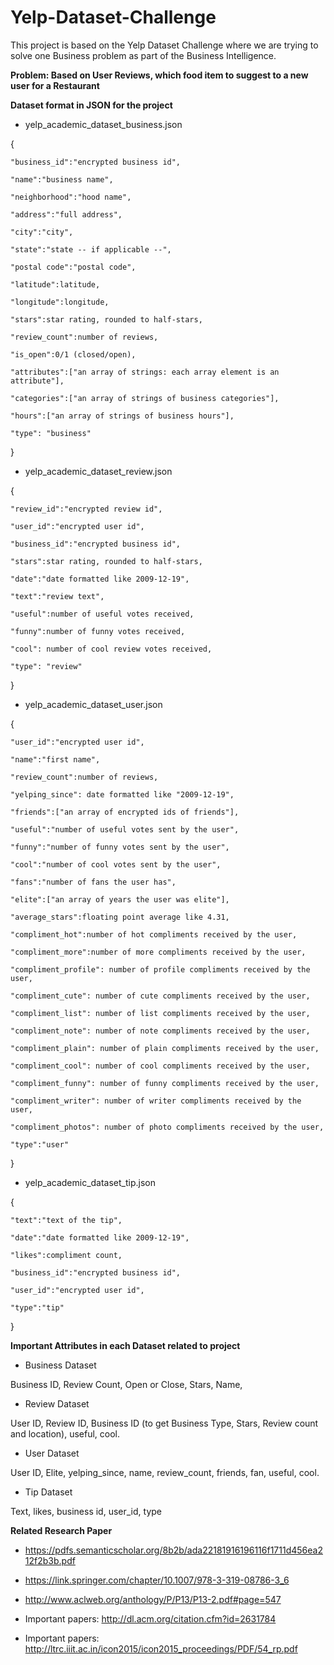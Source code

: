 # Yelp-Dataset-Challenge
This project is based on the Yelp Dataset Challenge where we are trying to solve one Business problem as part of the Business Intelligence.

**Problem: Based on User Reviews, which food item to suggest to a new user for a Restaurant**

**Dataset format in JSON for the project**

* yelp_academic_dataset_business.json

{

    "business_id":"encrypted business id",
    
    "name":"business name",
    
    "neighborhood":"hood name",
    
    "address":"full address",
    
    "city":"city",
    
    "state":"state -- if applicable --",
    
    "postal code":"postal code",
    
    "latitude":latitude,
    
    "longitude":longitude,
    
    "stars":star rating, rounded to half-stars,
    
    "review_count":number of reviews,
    
    "is_open":0/1 (closed/open),
    
    "attributes":["an array of strings: each array element is an attribute"],
    
    "categories":["an array of strings of business categories"],
    
    "hours":["an array of strings of business hours"],
    
    "type": "business"
}

* yelp_academic_dataset_review.json

{

    "review_id":"encrypted review id",
    
    "user_id":"encrypted user id",
    
    "business_id":"encrypted business id",
    
    "stars":star rating, rounded to half-stars,
    
    "date":"date formatted like 2009-12-19",
    
    "text":"review text",
    
    "useful":number of useful votes received,
    
    "funny":number of funny votes received,
    
    "cool": number of cool review votes received,
    
    "type": "review"
}


* yelp_academic_dataset_user.json

{

    "user_id":"encrypted user id",
    
    "name":"first name",
    
    "review_count":number of reviews,
    
    "yelping_since": date formatted like "2009-12-19",
    
    "friends":["an array of encrypted ids of friends"],
    
    "useful":"number of useful votes sent by the user",
    
    "funny":"number of funny votes sent by the user",
    
    "cool":"number of cool votes sent by the user",
    
    "fans":"number of fans the user has",
    
    "elite":["an array of years the user was elite"],
    
    "average_stars":floating point average like 4.31,
    
    "compliment_hot":number of hot compliments received by the user,
    
    "compliment_more":number of more compliments received by the user,
    
    "compliment_profile": number of profile compliments received by the user,
    
    "compliment_cute": number of cute compliments received by the user,
    
    "compliment_list": number of list compliments received by the user,
    
    "compliment_note": number of note compliments received by the user,
    
    "compliment_plain": number of plain compliments received by the user,
    
    "compliment_cool": number of cool compliments received by the user,
    
    "compliment_funny": number of funny compliments received by the user,
    
    "compliment_writer": number of writer compliments received by the user,
    
    "compliment_photos": number of photo compliments received by the user,
    
    "type":"user"
}

* yelp_academic_dataset_tip.json

{

    "text":"text of the tip",
    
    "date":"date formatted like 2009-12-19",
    
    "likes":compliment count,
    
    "business_id":"encrypted business id",
    
    "user_id":"encrypted user id",
    
    "type":"tip"
}

**Important Attributes in each Dataset related to project**

* Business Dataset

Business ID, Review Count, Open or Close, Stars, Name, 

* Review Dataset

User ID, Review ID, Business ID (to get Business Type, Stars, Review count and location), useful, cool.

* User Dataset

User ID, Elite, yelping_since, name, review_count, friends, fan, useful, cool.

* Tip Dataset

Text, likes, business id, user_id, type


**Related Research Paper**

* https://pdfs.semanticscholar.org/8b2b/ada22181916196116f1711d456ea212f2b3b.pdf

* https://link.springer.com/chapter/10.1007/978-3-319-08786-3_6

* http://www.aclweb.org/anthology/P/P13/P13-2.pdf#page=547

* Important papers: http://dl.acm.org/citation.cfm?id=2631784
* Important papers: http://ltrc.iiit.ac.in/icon2015/icon2015_proceedings/PDF/54_rp.pdf
